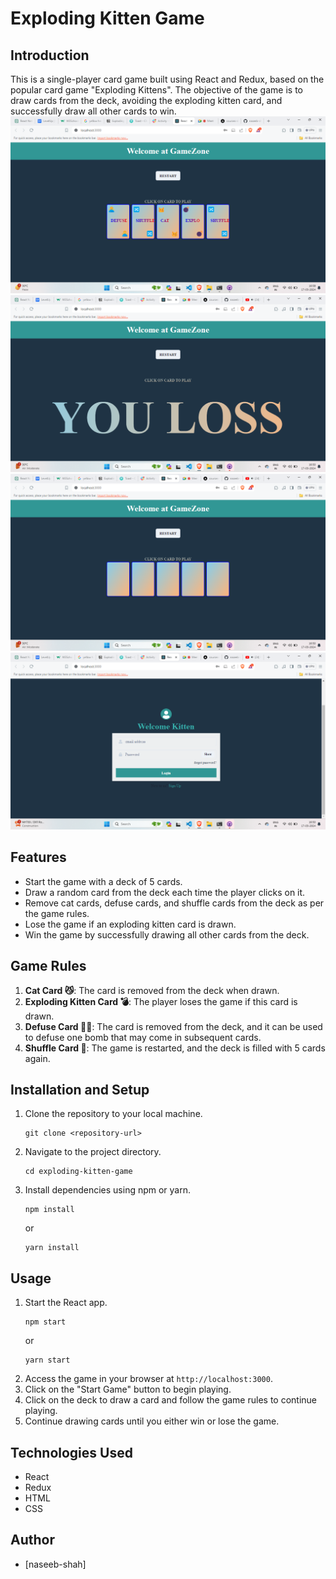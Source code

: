 
# Exploding Kitten Game

## Introduction
This is a single-player card game built using React and Redux, based on the popular card game "Exploding Kittens". The objective of the game is to draw cards from the deck, avoiding the exploding kitten card, and successfully draw all other cards to win.
![Alt Text](a.png)
![Alt Text](x.png)
![Alt Text](y.png)
![Alt Text](z.png)

## Features
- Start the game with a deck of 5 cards.
- Draw a random card from the deck each time the player clicks on it.
- Remove cat cards, defuse cards, and shuffle cards from the deck as per the game rules.
- Lose the game if an exploding kitten card is drawn.
- Win the game by successfully drawing all other cards from the deck.

## Game Rules
1. **Cat Card 😼**: The card is removed from the deck when drawn.
2. **Exploding Kitten Card 💣**: The player loses the game if this card is drawn.
3. **Defuse Card 🙅‍♂️**: The card is removed from the deck, and it can be used to defuse one bomb that may come in subsequent cards.
4. **Shuffle Card 🔀**: The game is restarted, and the deck is filled with 5 cards again.

## Installation and Setup
1. Clone the repository to your local machine.
   ```
   git clone <repository-url>
   ```
2. Navigate to the project directory.
   ```
   cd exploding-kitten-game
   ```
3. Install dependencies using npm or yarn.
   ```
   npm install
   ```
   or
   ```
   yarn install
   ```

## Usage
1. Start the React app.
   ```
   npm start
   ```
   or
   ```
   yarn start
   ```
2. Access the game in your browser at `http://localhost:3000`.
3. Click on the "Start Game" button to begin playing.
4. Click on the deck to draw a card and follow the game rules to continue playing.
5. Continue drawing cards until you either win or lose the game.

## Technologies Used
- React
- Redux
- HTML
- CSS



## Author
- [naseeb-shah]


